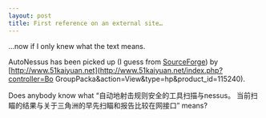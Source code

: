 ```yaml
---
layout: post
title: First reference on an external site…
---
```

…now if I only knew what the text means.

AutoNessus has been picked up (I guess from [SourceForge](http://www.sf.net))
by [http://www.51kaiyuan.net](http://www.51kaiyuan.net/index.php?controller=Bo
GroupPacka&action=View&type=hp&product_id=115240).

Does anybody know what “自动地射击规则安全的工具扫描与nessus。 当前扫瞄的结果与关于三角洲的早先扫瞄和报告比较在网接口”
means?

